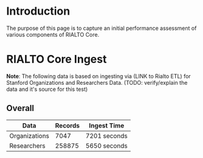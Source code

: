 # Introduction

The purpose of this page is to capture an initial performance assessment of various components of RIALTO Core.

# RIALTO Core Ingest

**Note**: The following data is based on ingesting via (LINK to Rialto ETL) for Stanford Organizations and Researchers Data. (TODO: verify/explain the data and it's source for this test)

## Overall

| Data | Records | Ingest Time |
|------|---------|-------------|
| Organizations | 7047 | 7201 seconds |
| Researchers | 258875 | 5650 seconds |